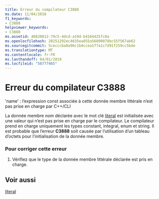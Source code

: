 ```yaml
---
title: Erreur du compilateur C3888
ms.date: 11/04/2016
f1_keywords:
- C3888
helpviewer_keywords:
- C3888
ms.assetid: 40820812-79c5-4dcd-a19d-b4164d25fc8a
ms.openlocfilehash: 20251292ec4635ea855a56890878bc55f567ab62
ms.sourcegitcommit: 5cecccba0a96c1b4ccea1f7a1cfd91f259cc5bde
ms.translationtype: MT
ms.contentlocale: fr-FR
ms.lasthandoff: 04/01/2019
ms.locfileid: "58777465"
---
```

# <a name="compiler-error-c3888"></a>Erreur du compilateur C3888

'name' : l’expression const associée à cette donnée membre littérale n’est pas prise en charge par C++/CLI

La donnée membre *nom* déclarée avec le mot clé [literal](../../extensions/literal-cpp-component-extensions.md) est initialisée avec une valeur qui n’est pas prise en charge par le compilateur. Le compilateur prend en charge uniquement les types constant, integral, enum et string. Il est probable que l’erreur **C3888** soit causée par l’utilisation d’un tableau d’octets pour l’initialisation de la donnée membre.

### <a name="to-correct-this-error"></a>Pour corriger cette erreur

1. Vérifiez que le type de la donnée membre littérale déclarée est pris en charge.

## <a name="see-also"></a>Voir aussi

[literal](../../extensions/literal-cpp-component-extensions.md)